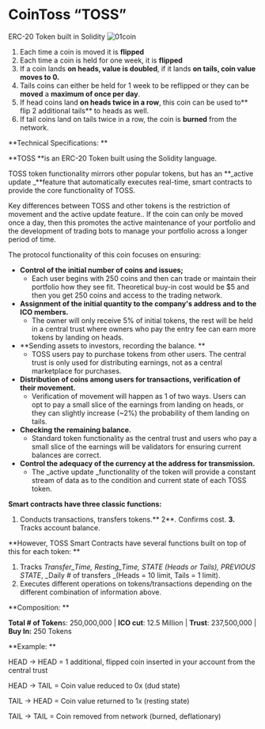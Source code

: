 # CoinToss “TOSS” 
ERC-20 Token built in Solidity
![01coin](https://user-images.githubusercontent.com/61301130/112721546-c68bd680-8eda-11eb-9474-3cc10b32571e.gif)


1. Each time a coin is moved it is **flipped**
2. Each time a coin is held for one week, it is **flipped**
3. If a coin lands **on heads, value is doubled**, if it lands **on tails, coin value moves to 0.**
4. Tails coins can either be held for 1 week to be reflipped or they can be **moved** a **maximum of once per day**.
5. If head coins land **on heads twice in a row**, this coin can be used to** flip 2 additional tails** to heads as well. 
6. If tail coins land on tails twice in a row, the coin is **burned** from the network.

**Technical Specifications: **

**TOSS **is an ERC-20 Token built using the Solidity language. 

TOSS token functionality mirrors other popular tokens, but has an **_active update _**feature that automatically executes real-time, smart contracts to provide the core functionality of TOSS.

Key differences between TOSS and other tokens is the restriction of  movement and the active update feature.. If the coin can only be moved once a day, then this promotes the active maintenance of your portfolio and the development of trading bots to manage your portfolio across a longer period of time.

The protocol functionality of this coin focuses on ensuring:
*   **Control of the initial number of coins and issues;**
    *   Each user begins with 250 coins and then can trade or maintain their portfolio how they see fit. Theoretical buy-in cost would be $5 and then you get 250 coins and access to the trading network.
*   **Assignment of the initial quantity to the company's address and to the ICO members.**
    *   The owner will only receive 5% of initial tokens, the rest will be held in a central trust where owners who pay the entry fee can earn more tokens by landing on heads.
*   **Sending assets to investors, recording the balance. **
    *   TOSS users pay to purchase tokens from other users. The central trust is only used for distributing earnings, not as a central marketplace for purchases.
*   **Distribution of coins among users for transactions, verification of their movement.**
    *   Verification of movement will happen as 1 of two ways. Users can opt to pay a small slice of the earnings from landing on heads, or they can slightly increase (~2%) the probability of them landing on tails.
*   **Checking the remaining balance.**
    *   Standard token functionality as the central trust and users who pay a small slice of the earnings will be validators for ensuring current balances are correct.
*   **Control the adequacy of the currency at the address for transmission.**
    *   The _active update _functionality of the token will provide a constant stream of data as to the condition and current state of each TOSS token.

**Smart contracts have three classic functions:**
1. Conducts transactions, transfers tokens.** 2**. Confirms cost.  **3.** Tracks account balance.

**However, TOSS Smart Contracts have several functions built on top of this for each token: **
1. Tracks _Transfer_Time, Resting_Time, STATE (Heads or Tails),  PREVIOUS STATE_, _Daily # of transfers _(Heads = 10 limit, Tails = 1 limit).
2. Executes different operations on tokens/transactions depending on the different combination of information above.

**Composition: **

**Total # of Token**s: 250,000,000 | **ICO cut**: 12.5 Million | **Trust**: 237,500,000 | **Buy In:** 250 Tokens

**Example: **

HEAD → HEAD = 1 additional, flipped coin inserted in your account from the central trust 

HEAD → TAIL = Coin value reduced to 0x (dud state)

TAIL → HEAD = Coin value returned to 1x (resting state)

TAIL → TAIL  = Coin removed from network (burned, deflationary)

